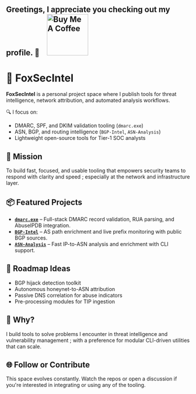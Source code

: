 ## Greetings, I appreciate you checking out my profile. 👋 &nbsp;&nbsp; <a href="https://www.buymeacoffee.com/crook" target="_blank"><img src="https://cdn.buymeacoffee.com/buttons/v2/default-yellow.png" alt="Buy Me A Coffee" width="113" ></a>

# 🦊 FoxSecIntel  

**FoxSecIntel** is a personal project space where I publish tools for threat intelligence, network attribution, and automated analysis workflows.

🔍 I focus on:
- DMARC, SPF, and DKIM validation tooling (`dmarc.exe`)
- ASN, BGP, and routing intelligence (`BGP-Intel`, `ASN-Analysis`)
- Lightweight open-source tools for Tier-1 SOC analysts

## 🎯 Mission

To build fast, focused, and usable tooling that empowers security teams to respond with clarity and speed ; especially at the network and infrastructure layer.

## 📦 Featured Projects

- **[`dmarc.exe`](https://github.com/FoxSecIntel/dmarc.exe)** – Full-stack DMARC record validation, RUA parsing, and AbuseIPDB integration.
- **[`BGP-Intel`](https://github.com/FoxSecIntel/BGP-Intel)** – AS path enrichment and live prefix monitoring with public BGP sources.
- **[`ASN-Analysis`](https://github.com/FoxSecIntel/ASN-Analysis)** – Fast IP-to-ASN analysis and enrichment with CLI support.

## 🔧 Roadmap Ideas

- BGP hijack detection toolkit
- Autonomous honeynet-to-ASN attribution
- Passive DNS correlation for abuse indicators
- Pre-processing modules for TIP ingestion

## 🧠 Why?

I build tools to solve problems I encounter in threat intelligence and vulnerability management ; with a preference for modular CLI-driven utilities that can scale.

## 🌐 Follow or Contribute

This space evolves constantly. Watch the repos or open a discussion if you're interested in integrating or using any of the tooling.






<!--
**13gbc/13gbc** is a ✨ _special_ ✨ repository because its `README.md` (this file) appears on your GitHub profile.
Here are some ideas to get you started:

- 🔭 I’m currently working on ...
- 🌱 I’m currently learning ...
- 👯 I’m looking to collaborate on ...
- 🤔 I’m looking for help with ...
- 💬 Ask me about ...
- 📫 How to reach me: ...
- 😄 Pronouns: ...
- ⚡ Fun fact: ...
-->
